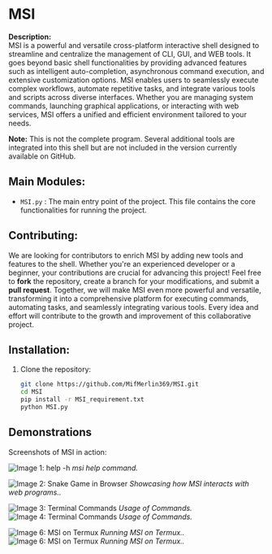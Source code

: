 # MSI

**Description:**  
MSI is a powerful and versatile cross-platform interactive shell designed to streamline and centralize the management of CLI, GUI, and WEB tools. It goes beyond basic shell functionalities by providing advanced features such as intelligent auto-completion, asynchronous command execution, and extensive customization options. MSI enables users to seamlessly execute complex workflows, automate repetitive tasks, and integrate various tools and scripts across diverse interfaces. Whether you are managing system commands, launching graphical applications, or interacting with web services, MSI offers a unified and efficient environment tailored to your needs.

**Note:** This is not the complete program. Several additional tools are integrated into this shell but are not included in the version currently available on GitHub.  

## Main Modules:
- `MSI.py` : The main entry point of the project. This file contains the core functionalities for running the project.

## Contributing:
We are looking for contributors to enrich MSI by adding new tools and features to the shell. Whether you're an experienced developer or a beginner, your contributions are crucial for advancing this project! Feel free to **fork** the repository, create a branch for your modifications, and submit a **pull request**. Together, we will make MSI even more powerful and versatile, transforming it into a comprehensive platform for executing commands, automating tasks, and seamlessly integrating various tools. Every idea and effort will contribute to the growth and improvement of this collaborative project.


## Installation:
1. Clone the repository:
   ```bash
   git clone https://github.com/MifMerlin369/MSI.git
   cd MSI
   pip install -r MSI_requirement.txt
   python MSI.py


## Demonstrations

Screenshots of MSI in action:

![Image 1: help -h](Screenshot/Screenshot_kali_helpmsi.png)
*msi help command.*

![Image 2: Snake Game in Browser](Screenshot/Screenshot_kali_snake_game_in_browser.png)
*Showcasing how MSI interacts with web programs..*

![Image 3: Terminal Commands](Screenshot/Screenshot_kali1.png)
*Usage of Commands.*
![Image 4: Terminal Commands](Screenshot/Screenshot_kali4.png)
*Usage of Commands.*

![Image 6: MSI on Termux](Screenshot/Screenshot_termux3.jpg)
*Running MSI on Termux..*
![Image 6: MSI on Termux](Screenshot/msi_termux_video.gif)
*Running MSI on Termux..*




